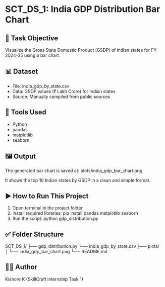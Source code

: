 # SCT_DS_1: India GDP Distribution Bar Chart

## 🎯 Task Objective
Visualize the Gross State Domestic Product (GSDP) of Indian states for FY 2024-25 using a bar chart.

## 📊 Dataset
- File: india_gdp_by_state.csv
- Data: GSDP values (₹ Lakh Crore) for Indian states
- Source: Manually compiled from public sources

## 🐍 Tools Used
- Python
- pandas
- matplotlib
- seaborn

## 🖼️ Output
The generated bar chart is saved at:
plots/india_gdp_bar_chart.png

It shows the top 10 Indian states by GSDP in a clean and simple format.

## ▶️ How to Run This Project
1. Open terminal in the project folder
2. Install required libraries:
   pip install pandas matplotlib seaborn
3. Run the script:
   python gdp_distribution.py

## ✅ Folder Structure
SCT_DS_1/
├── gdp_distribution.py
├── india_gdp_by_state.csv
├── plots/
│   └── india_gdp_bar_chart.png
└── README.md

## 👨‍💻 Author
Kishore K (SkillCraft Internship Task 1)
